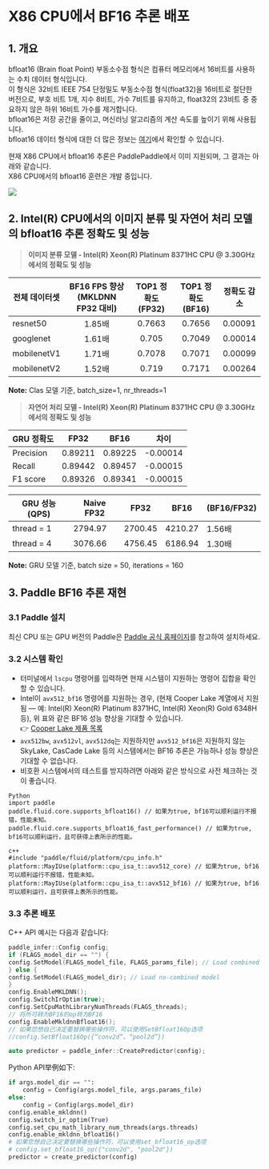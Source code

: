 # X86 CPU에서 BF16 추론 배포

## 1. 개요

bfloat16 (Brain float Point) 부동소수점 형식은 컴퓨터 메모리에서 16비트를 사용하는 수치 데이터 형식입니다.  
이 형식은 32비트 IEEE 754 단정밀도 부동소수점 형식(float32)을 16비트로 절단한 버전으로, 부호 비트 1개, 지수 8비트, 가수 7비트를 유지하고, float32의 23비트 중 중요하지 않은 하위 16비트 가수를 제거합니다.  
bfloat16은 저장 공간을 줄이고, 머신러닝 알고리즘의 계산 속도를 높이기 위해 사용됩니다.  
bfloat16 데이터 형식에 대한 더 많은 정보는 [여기](https://software.intel.com/sites/default/files/managed/40/8b/bf16-hardware-numerics-definition-white-paper.pdf)에서 확인할 수 있습니다.  

현재 X86 CPU에서 bfloat16 추론은 PaddlePaddle에서 이미 지원되며, 그 결과는 아래와 같습니다.  
X86 CPU에서의 bfloat16 훈련은 개발 중입니다.

![](images/bfloat16.jpg)

## 2. Intel(R) CPU에서의 이미지 분류 및 자연어 처리 모델의 bfloat16 추론 정확도 및 성능

> **이미지 분류 모델 - Intel(R) Xeon(R) Platinum 8371HC CPU @ 3.30GHz 에서의 정확도 및 성능**

| 전체 데이터셋 | BF16 FPS 향상 (MKLDNN FP32 대비) | TOP1 정확도 (FP32) | TOP1 정확도 (BF16) | 정확도 감소 |
|---------------|:-------------------------------:|:------------------:|:------------------:|:------------:|
| resnet50      | 1.85배                          | 0.7663             | 0.7656             | 0.00091      |
| googlenet     | 1.61배                          | 0.705              | 0.7049             | 0.00014      |
| mobilenetV1   | 1.71배                          | 0.7078             | 0.7071             | 0.00099      |
| mobilenetV2   | 1.52배                          | 0.719              | 0.7171             | 0.00264      |

**Note:** Clas 모델 기준, batch_size=1, nr_threads=1

> **자연어 처리 모델 - Intel(R) Xeon(R) Platinum 8371HC CPU @ 3.30GHz 에서의 정확도 및 성능**

| GRU 정확도   | FP32     | BF16     | 차이      |
|--------------|----------|----------|-----------|
| Precision    | 0.89211  | 0.89225  | -0.00014  |
| Recall       | 0.89442  | 0.89457  | -0.00015  |
| F1 score     | 0.89326  | 0.89341  | -0.00015  |

| GRU 성능 (QPS)      | Naive FP32 | FP32     | BF16     | (BF16/FP32) |
|---------------------|------------|----------|----------|-------------|
| thread = 1          | 2794.97    | 2700.45  | 4210.27  | 1.56배      |
| thread = 4          | 3076.66    | 4756.45  | 6186.94  | 1.30배      |

**Note:** GRU 모델 기준, batch size = 50, iterations = 160

## 3. Paddle BF16 추론 재현

### 3.1 Paddle 설치

최신 CPU 또는 GPU 버전의 Paddle은 [Paddle 공식 홈페이지](https://www.paddlepaddle.org.cn/)를 참고하여 설치하세요.

### 3.2 시스템 확인

- 터미널에서 `lscpu` 명령어를 입력하면 현재 시스템이 지원하는 명령어 집합을 확인할 수 있습니다.
- Intel이 `avx512_bf16` 명령어를 지원하는 경우, (현재 Cooper Lake 계열에서 지원됨 — 예: Intel(R) Xeon(R) Platinum 8371HC, Intel(R) Xeon(R) Gold 6348H 등), 위 표와 같은 BF16 성능 향상을 기대할 수 있습니다.  
  👉 [Cooper Lake 제품 목록](https://ark.intel.com/content/www/us/en/ark/products/codename/189143/products-formerly-cooper-lake.html?wapkw=cooper%20lake)
- `avx512bw`, `avx512vl`, `avx512dq`는 지원하지만 `avx512_bf16`은 지원하지 않는 SkyLake, CasCade Lake 등의 시스템에서는 BF16 추론은 가능하나 성능 향상은 기대할 수 없습니다.
- 비호환 시스템에서의 테스트를 방지하려면 아래와 같은 방식으로 사전 체크하는 것이 좋습니다.

```
Python
import paddle
paddle.fluid.core.supports_bfloat16() // 如果为true, bf16可以顺利运行不报错，性能未知。
paddle.fluid.core.supports_bfloat16_fast_performance() // 如果为true, bf16可以顺利运行，且可获得上表所示的性能。

c++
#include "paddle/fluid/platform/cpu_info.h"
platform::MayIUse(platform::cpu_isa_t::avx512_core) // 如果为true, bf16可以顺利运行不报错，性能未知。
platform::MayIUse(platform::cpu_isa_t::avx512_bf16) // 如果为true, bf16可以顺利运行，且可获得上表所示的性能。
```

### 3.3 추론 배포

C++ API 예시는 다음과 같습니다:

```c++
paddle_infer::Config config;
if (FLAGS_model_dir == "") {
config.SetModel(FLAGS_model_file, FLAGS_params_file); // Load combined model
} else {
config.SetModel(FLAGS_model_dir); // Load no-combined model
}
config.EnableMKLDNN();
config.SwitchIrOptim(true);
config.SetCpuMathLibraryNumThreads(FLAGS_threads);
// 将所可转为BF16的op转为BF16
config.EnableMkldnnBfloat16();
// 如果您想自己决定要替换哪些操作符，可以使用SetBfloat16Op选项
//config.SetBfloat16Op({“conv2d”、“pool2d”})

auto predictor = paddle_infer::CreatePredictor(config);
```

Python API举例如下:

```python
if args.model_dir == "":
    config = Config(args.model_file, args.params_file)
else:
    config = Config(args.model_dir)
config.enable_mkldnn()
config.switch_ir_optim(True)
config.set_cpu_math_library_num_threads(args.threads)
config.enable_mkldnn_bfloat16()
# 如果您想自己决定要替换哪些操作符，可以使用set_bfloat16_op选项
# config.set_bfloat16_op({"conv2d", "pool2d"})
predictor = create_predictor(config)
```
